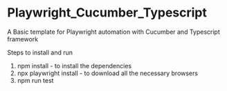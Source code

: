# Playwright_Cucumber_Typescript

A Basic template for Playwright automation with Cucumber and Typescript framework

Steps to install and run

1. npm install - to install the dependencies
2. npx playwright install - to download all the necessary browsers
3. npm run test

